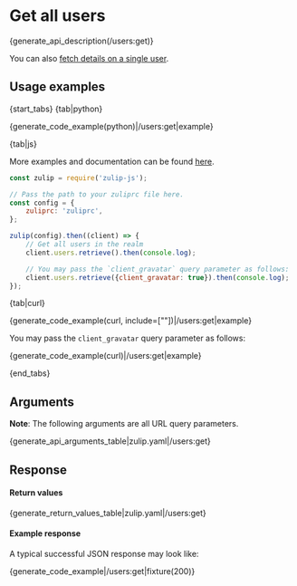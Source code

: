 # Get all users

{generate_api_description(/users:get)}

You can also [fetch details on a single user](/api/get-user).

## Usage examples

{start_tabs}
{tab|python}

{generate_code_example(python)|/users:get|example}

{tab|js}

More examples and documentation can be found [here](https://github.com/zulip/zulip-js).
```js
const zulip = require('zulip-js');

// Pass the path to your zuliprc file here.
const config = {
    zuliprc: 'zuliprc',
};

zulip(config).then((client) => {
    // Get all users in the realm
    client.users.retrieve().then(console.log);

    // You may pass the `client_gravatar` query parameter as follows:
    client.users.retrieve({client_gravatar: true}).then(console.log);
});
```

{tab|curl}

{generate_code_example(curl, include=[""])|/users:get|example}

You may pass the `client_gravatar` query parameter as follows:

{generate_code_example(curl)|/users:get|example}

{end_tabs}

## Arguments

**Note**: The following arguments are all URL query parameters.

{generate_api_arguments_table|zulip.yaml|/users:get}

## Response

#### Return values

{generate_return_values_table|zulip.yaml|/users:get}

#### Example response

A typical successful JSON response may look like:

{generate_code_example|/users:get|fixture(200)}
